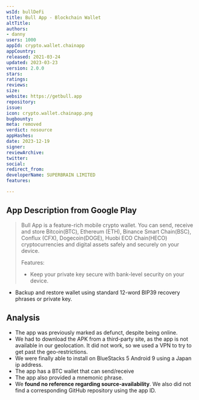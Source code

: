 ```yaml
---
wsId: bullDeFi
title: Bull App - Blockchain Wallet
altTitle: 
authors:
- danny
users: 1000
appId: crypto.wallet.chainapp
appCountry: 
released: 2021-03-24
updated: 2023-03-23
version: 2.0.0
stars: 
ratings: 
reviews: 
size: 
website: https://getbull.app
repository: 
issue: 
icon: crypto.wallet.chainapp.png
bugbounty: 
meta: removed
verdict: nosource
appHashes: 
date: 2023-12-19
signer: 
reviewArchive: 
twitter: 
social: 
redirect_from: 
developerName: SUPERBRAIN LIMITED
features: 

---
```


## App Description from Google Play

> Bull App is a feature-rich mobile crypto wallet. You can send, receive and store Bitcoin(BTC), Ethereum (ETH), Binance Smart Chain(BSC), Conflux (CFX), Dogecoin(DOGE), Huobi ECO Chain(HECO) cryptocurrencies and digital assets safely and securely on your device.
>
> Features:
> - Keep your private key secure with bank-level security on your device.
- Backup and restore wallet using standard 12-word BIP39 recovery phrases or private key. 

## Analysis 

- The app was previously marked as defunct, despite being online. 
- We had to download the APK from a third-party site, as the app is not available in our geolocation. It did not work, so we used a VPN to try to get past the geo-restrictions. 
- We were finally able to install on BlueStacks 5 Android 9 using a Japan ip address. 
- The app has a BTC wallet that can send/receive 
- The app also provided a mnemonic phrase. 
- We **found no reference regarding source-availability**. We also did not find a corresponding GitHub repository using the app ID. 

